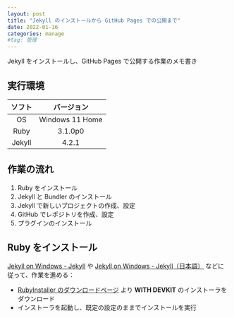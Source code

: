 ```yaml
---
layout: post
title: "Jekyll のインストールから GitHub Pages での公開まで"
date: 2022-01-16
categories: manage
#tag: 管理
---
```


Jekyll をインストールし、GitHub Pages で公開する作業のメモ書き

## 実行環境

| ソフト | バージョン |
| :-: | :-: |
| OS | Windows 11 Home |
| Ruby | 3.1.0p0 |
| Jekyll | 4.2.1 |

## 作業の流れ
1. Ruby をインストール
2. Jekyll と Bundler のインストール
3. Jekyll で新しいプロジェクトの作成、設定
4. GitHub でレポジトリを作成、設定
5. プラグインのインストール

## Ruby をインストール
<a href="https://jekyllrb.com/docs/installation/windows/" target="_blank">Jekyll on Windows - Jekyll</a> や <a href="http://jekyllrb-ja.github.io/docs/installation/windows/" target="_blank">Jekyll on Windows - Jekyll（日本語）</a> などに従って、作業を進める：
- <a href="https://rubyinstaller.org/downloads/" target="_blank">RubyInstaller のダウンロードページ</a> より **WITH DEVKIT** のインストーラをダウンロード
- インストーラを起動し、既定の設定のままでインストールを実行
- 終了後 `ridk install` のチェックを入れたままウィザードを閉じる
- 起動したプロンプトで指示に従い作業を完了させる
- `$ ruby -v` でバージョン情報が表示されること（＝インストール済）を確認

## Jekyll と Bundler のインストール
```
$ gem install jekyll bundler
```
完了後、インストール済みを確認：
```
$ jekyll -v
$ bundler -v
```

## Jekyll で新しいプロジェクトの作成、設定
### プロジェクトの作成・とりあえずビルド
`project_name` という名前のプロジェクトを作る例：
```
$ jekyll new project_name
$ cd project_name
$ jekyll serve
```
`$ jekyll serve` は `$ jekyll s` でも可。ローカルサーバー上にサイトが生成される。エラーが出なければ生成成功。  
<a href="http://127.0.0.1:4000/" target="_blank">http://127.0.0.1:4000/</a> にアクセス。終了時は、`Ctrl + C` をコマンドプロンプトに入力。

#### サイト生成時にエラーが出る場合
まだ何も変なことをしていないにも拘わらず、`$ jekyll serve` で以下のようなエラーが出ることがある：
```
                    ------------------------------------------------
      Jekyll 4.2.1   Please append `--trace` to the `serve` command
                     for any additional information or backtrace.
                    ------------------------------------------------
```
解決策は、<a href="https://github.com/jekyll/jekyll/issues/8523" target="_blank">Jekyll serve fails on Ruby 3.0</a> にあるように
```
$ bundle add webrick
```
を実行すればよい。これは、プロジェクト毎に一度実行すればOK。

また、ページ編集後にこのようなエラーが出る場合は、記述ミスも疑う。エラーの内容を読んで対応する。

## GitHub でレポジトリを作成、設定 
GitHubにレポジトリを作成する。
GitHub Pages の設定を行う。<a href="https://docs.github.com/en/pages/getting-started-with-github-pages/configuring-a-publishing-source-for-your-github-pages-site" target="_blank">Configuring a publishing source for your GitHub Pages site - GitHub Docs</a> の通り。

## プラグインのインストール
<a href="http://jekyllrb-ja.github.io/docs/plugins/installation/" target="_blank">プラグイン - Jekyll（日本語）</a> に従う。例えば、絵文字を表示するプラグイン `jemoji` をインストールする場合。  
まず、自身の環境（PC）にインストール：
```
$ gem install jemoji
```
これはプロジェクトごとに行う必要はないはず（要調査！）。

次に、プロジェクトに設定する。  
`_config.yml` に以下を追記：
```yaml
plugin:
  - jemoji
```
そして `Gemfile` に以下を追記：
```ruby
gem 'jemoji'
```
これで絵文字が使えるようになる :smile:

## メモ書きのメモ
ページ作成方法も書く

